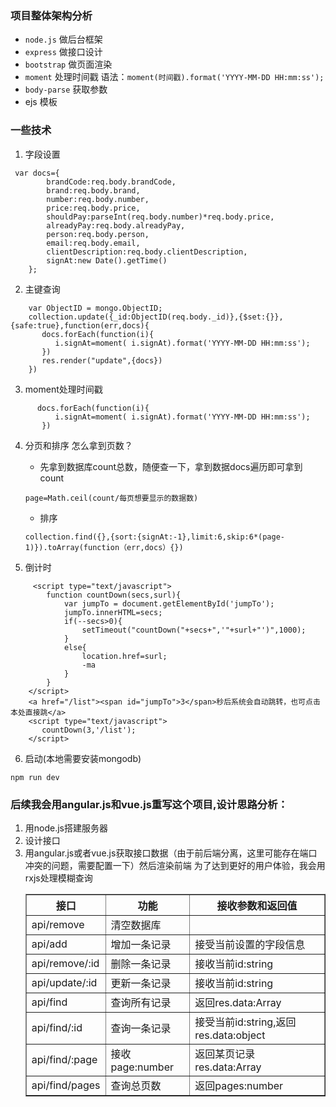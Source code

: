### 项目整体架构分析
- `node.js` 做后台框架
- `express` 做接口设计
- `bootstrap` 做页面渲染
- `moment` 处理时间戳 语法：`moment(时间戳).format('YYYY-MM-DD HH:mm:ss');`
- `body-parse` 获取参数
- ejs 模板

### 一些技术
1. 字段设置
```
 var docs={
        brandCode:req.body.brandCode,
        brand:req.body.brand,
        number:req.body.number,
        price:req.body.price,
        shouldPay:parseInt(req.body.number)*req.body.price,
        alreadyPay:req.body.alreadyPay,
        person:req.body.person,
        email:req.body.email,
        clientDescription:req.body.clientDescription,
        signAt:new Date().getTime()
    };
```

2. 主键查询
```
    var ObjectID = mongo.ObjectID;
    collection.update({_id:ObjectID(req.body._id)},{$set:{}},{safe:true},function(err,docs){
       docs.forEach(function(i){
          i.signAt=moment( i.signAt).format('YYYY-MM-DD HH:mm:ss');
       })
       res.render("update",{docs})
    })
```    

3. moment处理时间戳
```
      docs.forEach(function(i){
          i.signAt=moment( i.signAt).format('YYYY-MM-DD HH:mm:ss');
       })
```

4.  分页和排序
  怎么拿到页数？
    -  先拿到数据库count总数，随便查一下，拿到数据docs遍历即可拿到count
    ```
    page=Math.ceil(count/每页想要显示的数据数)
    ```
    -  排序  
    ```
    collection.find({},{sort:{signAt:-1},limit:6,skip:6*(page-1)}).toArray(function（err,docs）{})
    ```

5. 倒计时
```
     <script type="text/javascript">
        function countDown(secs,surl){
            var jumpTo = document.getElementById('jumpTo');
            jumpTo.innerHTML=secs;
            if(--secs>0){
                setTimeout("countDown("+secs+",'"+surl+"')",1000);
            }
            else{
                location.href=surl;
                -ma
            }
        }
    </script>
    <a href="/list"><span id="jumpTo">3</span>秒后系统会自动跳转，也可点击本处直接跳</a>
    <script type="text/javascript">
       countDown(3,'/list');
    </script>  
```
6. 启动(本地需要安装mongodb)
```
npm run dev
```

### 后续我会用angular.js和vue.js重写这个项目,设计思路分析：
1.  用node.js搭建服务器
1.  设计接口
       <table border="1" cellpadding="0" cellspacing="0" width="500">
      <thead>
        <tr>
          <th>接口</th>
          <th>功能</th>
          <th>接收参数和返回值</th>   
        </tr>
      </thead>
      <tbody>
        <tr>
          <td>api/remove</td>
          <td>清空数据库</td>
          <td></td>
        </tr>
        <tr>
          <td>api/add</td>
          <td>增加一条记录</td>
          <td>接受当前设置的字段信息</td>
        </tr>
        <tr>
          <td>api/remove/:id</td>
          <td>删除一条记录</td>
          <td>接收当前id:string</td>
        </tr>
        <tr>
          <td>api/update/:id</td>
          <td>更新一条记录</td>
          <td>接收当前id:string</td>
        </tr>
        <tr>
          <td>api/find</td>
          <td>查询所有记录</td>
          <td>返回res.data:Array</td>
        </tr>
        <tr>
          <td>api/find/:id</td>
          <td>查询一条记录</td>
          <td>接受当前id:string,返回res.data:object</td>
        </tr>
        <tr>
          <td>api/find/:page</td>
          <td>接收page:number</td>
          <td>返回某页记录res.data:Array</td>
        </tr>
        <tr>
          <td>api/find/pages</td>
          <td>查询总页数</td>
          <td>返回pages:number</td>
        </tr>
      </tbody>
1.  用angular.js或者vue.js获取接口数据（由于前后端分离，这里可能存在端口冲突的问题，需要配置一下）然后渲染前端
为了达到更好的用户体验，我会用rxjs处理模糊查询     
